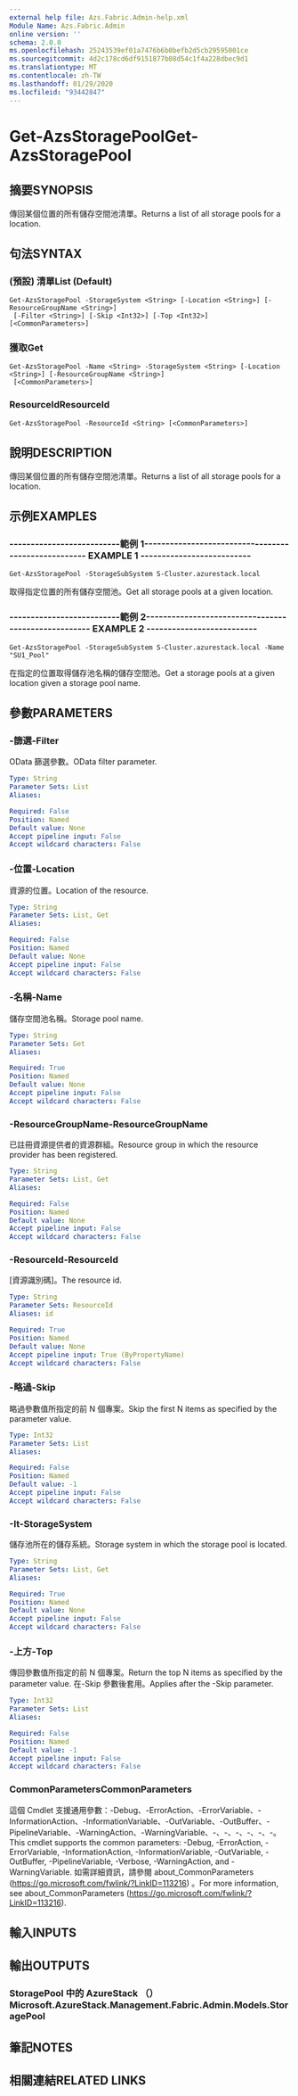 ```yaml
---
external help file: Azs.Fabric.Admin-help.xml
Module Name: Azs.Fabric.Admin
online version: ''
schema: 2.0.0
ms.openlocfilehash: 25243539ef01a7476b6b0befb2d5cb29595001ce
ms.sourcegitcommit: 4d2c178cd6df9151877b08d54c1f4a228dbec9d1
ms.translationtype: MT
ms.contentlocale: zh-TW
ms.lasthandoff: 01/29/2020
ms.locfileid: "93442847"
---
```

# <span data-ttu-id="27aff-101">Get-AzsStoragePool</span><span class="sxs-lookup"><span data-stu-id="27aff-101">Get-AzsStoragePool</span></span>

## <span data-ttu-id="27aff-102">摘要</span><span class="sxs-lookup"><span data-stu-id="27aff-102">SYNOPSIS</span></span>
<span data-ttu-id="27aff-103">傳回某個位置的所有儲存空間池清單。</span><span class="sxs-lookup"><span data-stu-id="27aff-103">Returns a list of all storage pools for a location.</span></span>

## <span data-ttu-id="27aff-104">句法</span><span class="sxs-lookup"><span data-stu-id="27aff-104">SYNTAX</span></span>

### <span data-ttu-id="27aff-105"> (預設) 清單</span><span class="sxs-lookup"><span data-stu-id="27aff-105">List (Default)</span></span>
```
Get-AzsStoragePool -StorageSystem <String> [-Location <String>] [-ResourceGroupName <String>]
 [-Filter <String>] [-Skip <Int32>] [-Top <Int32>] [<CommonParameters>]
```

### <span data-ttu-id="27aff-106">獲取</span><span class="sxs-lookup"><span data-stu-id="27aff-106">Get</span></span>
```
Get-AzsStoragePool -Name <String> -StorageSystem <String> [-Location <String>] [-ResourceGroupName <String>]
 [<CommonParameters>]
```

### <span data-ttu-id="27aff-107">ResourceId</span><span class="sxs-lookup"><span data-stu-id="27aff-107">ResourceId</span></span>
```
Get-AzsStoragePool -ResourceId <String> [<CommonParameters>]
```

## <span data-ttu-id="27aff-108">說明</span><span class="sxs-lookup"><span data-stu-id="27aff-108">DESCRIPTION</span></span>
<span data-ttu-id="27aff-109">傳回某個位置的所有儲存空間池清單。</span><span class="sxs-lookup"><span data-stu-id="27aff-109">Returns a list of all storage pools for a location.</span></span>

## <span data-ttu-id="27aff-110">示例</span><span class="sxs-lookup"><span data-stu-id="27aff-110">EXAMPLES</span></span>

### <span data-ttu-id="27aff-111">--------------------------範例 1--------------------------</span><span class="sxs-lookup"><span data-stu-id="27aff-111">-------------------------- EXAMPLE 1 --------------------------</span></span>
```
Get-AzsStoragePool -StorageSubSystem S-Cluster.azurestack.local
```

<span data-ttu-id="27aff-112">取得指定位置的所有儲存空間池。</span><span class="sxs-lookup"><span data-stu-id="27aff-112">Get all storage pools at a given location.</span></span>

### <span data-ttu-id="27aff-113">--------------------------範例 2--------------------------</span><span class="sxs-lookup"><span data-stu-id="27aff-113">-------------------------- EXAMPLE 2 --------------------------</span></span>
```
Get-AzsStoragePool -StorageSubSystem S-Cluster.azurestack.local -Name "SU1_Pool"
```

<span data-ttu-id="27aff-114">在指定的位置取得儲存池名稱的儲存空間池。</span><span class="sxs-lookup"><span data-stu-id="27aff-114">Get a storage pools at a given location given a storage pool name.</span></span>

## <span data-ttu-id="27aff-115">參數</span><span class="sxs-lookup"><span data-stu-id="27aff-115">PARAMETERS</span></span>

### <span data-ttu-id="27aff-116">-篩選</span><span class="sxs-lookup"><span data-stu-id="27aff-116">-Filter</span></span>
<span data-ttu-id="27aff-117">OData 篩選參數。</span><span class="sxs-lookup"><span data-stu-id="27aff-117">OData filter parameter.</span></span>

```yaml
Type: String
Parameter Sets: List
Aliases: 

Required: False
Position: Named
Default value: None
Accept pipeline input: False
Accept wildcard characters: False
```

### <span data-ttu-id="27aff-118">-位置</span><span class="sxs-lookup"><span data-stu-id="27aff-118">-Location</span></span>
<span data-ttu-id="27aff-119">資源的位置。</span><span class="sxs-lookup"><span data-stu-id="27aff-119">Location of the resource.</span></span>

```yaml
Type: String
Parameter Sets: List, Get
Aliases: 

Required: False
Position: Named
Default value: None
Accept pipeline input: False
Accept wildcard characters: False
```

### <span data-ttu-id="27aff-120">-名稱</span><span class="sxs-lookup"><span data-stu-id="27aff-120">-Name</span></span>
<span data-ttu-id="27aff-121">儲存空間池名稱。</span><span class="sxs-lookup"><span data-stu-id="27aff-121">Storage pool name.</span></span>

```yaml
Type: String
Parameter Sets: Get
Aliases: 

Required: True
Position: Named
Default value: None
Accept pipeline input: False
Accept wildcard characters: False
```

### <span data-ttu-id="27aff-122">-ResourceGroupName</span><span class="sxs-lookup"><span data-stu-id="27aff-122">-ResourceGroupName</span></span>
<span data-ttu-id="27aff-123">已註冊資源提供者的資源群組。</span><span class="sxs-lookup"><span data-stu-id="27aff-123">Resource group in which the resource provider has been registered.</span></span>

```yaml
Type: String
Parameter Sets: List, Get
Aliases: 

Required: False
Position: Named
Default value: None
Accept pipeline input: False
Accept wildcard characters: False
```

### <span data-ttu-id="27aff-124">-ResourceId</span><span class="sxs-lookup"><span data-stu-id="27aff-124">-ResourceId</span></span>
<span data-ttu-id="27aff-125">[資源識別碼]。</span><span class="sxs-lookup"><span data-stu-id="27aff-125">The resource id.</span></span>

```yaml
Type: String
Parameter Sets: ResourceId
Aliases: id

Required: True
Position: Named
Default value: None
Accept pipeline input: True (ByPropertyName)
Accept wildcard characters: False
```

### <span data-ttu-id="27aff-126">-略過</span><span class="sxs-lookup"><span data-stu-id="27aff-126">-Skip</span></span>
<span data-ttu-id="27aff-127">略過參數值所指定的前 N 個專案。</span><span class="sxs-lookup"><span data-stu-id="27aff-127">Skip the first N items as specified by the parameter value.</span></span>

```yaml
Type: Int32
Parameter Sets: List
Aliases: 

Required: False
Position: Named
Default value: -1
Accept pipeline input: False
Accept wildcard characters: False
```

### <span data-ttu-id="27aff-128">-It</span><span class="sxs-lookup"><span data-stu-id="27aff-128">-StorageSystem</span></span>
<span data-ttu-id="27aff-129">儲存池所在的儲存系統。</span><span class="sxs-lookup"><span data-stu-id="27aff-129">Storage system in which the storage pool is located.</span></span>

```yaml
Type: String
Parameter Sets: List, Get
Aliases: 

Required: True
Position: Named
Default value: None
Accept pipeline input: False
Accept wildcard characters: False
```

### <span data-ttu-id="27aff-130">-上方</span><span class="sxs-lookup"><span data-stu-id="27aff-130">-Top</span></span>
<span data-ttu-id="27aff-131">傳回參數值所指定的前 N 個專案。</span><span class="sxs-lookup"><span data-stu-id="27aff-131">Return the top N items as specified by the parameter value.</span></span>
<span data-ttu-id="27aff-132">在-Skip 參數後套用。</span><span class="sxs-lookup"><span data-stu-id="27aff-132">Applies after the -Skip parameter.</span></span>

```yaml
Type: Int32
Parameter Sets: List
Aliases: 

Required: False
Position: Named
Default value: -1
Accept pipeline input: False
Accept wildcard characters: False
```

### <span data-ttu-id="27aff-133">CommonParameters</span><span class="sxs-lookup"><span data-stu-id="27aff-133">CommonParameters</span></span>
<span data-ttu-id="27aff-134">這個 Cmdlet 支援通用參數：-Debug、-ErrorAction、-ErrorVariable、-InformationAction、-InformationVariable、-OutVariable、-OutBuffer、-PipelineVariable、-WarningAction、-WarningVariable、-、-、-、-、-、-。</span><span class="sxs-lookup"><span data-stu-id="27aff-134">This cmdlet supports the common parameters: -Debug, -ErrorAction, -ErrorVariable, -InformationAction, -InformationVariable, -OutVariable, -OutBuffer, -PipelineVariable, -Verbose, -WarningAction, and -WarningVariable.</span></span> <span data-ttu-id="27aff-135">如需詳細資訊，請參閱 about_CommonParameters (https://go.microsoft.com/fwlink/?LinkID=113216) 。</span><span class="sxs-lookup"><span data-stu-id="27aff-135">For more information, see about_CommonParameters (https://go.microsoft.com/fwlink/?LinkID=113216).</span></span>

## <span data-ttu-id="27aff-136">輸入</span><span class="sxs-lookup"><span data-stu-id="27aff-136">INPUTS</span></span>

## <span data-ttu-id="27aff-137">輸出</span><span class="sxs-lookup"><span data-stu-id="27aff-137">OUTPUTS</span></span>

### <span data-ttu-id="27aff-138">StoragePool 中的 AzureStack （）</span><span class="sxs-lookup"><span data-stu-id="27aff-138">Microsoft.AzureStack.Management.Fabric.Admin.Models.StoragePool</span></span>

## <span data-ttu-id="27aff-139">筆記</span><span class="sxs-lookup"><span data-stu-id="27aff-139">NOTES</span></span>

## <span data-ttu-id="27aff-140">相關連結</span><span class="sxs-lookup"><span data-stu-id="27aff-140">RELATED LINKS</span></span>

